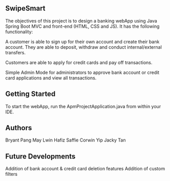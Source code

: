 ## SwipeSmart

The objectives of this project is to design a banking webApp using Java Spring Boot MVC and front-end (HTML, CSS and JS). It has the following functionality:

A customer is able to sign up for their own account and create their bank account. They are able to deposit, withdraw and conduct internal/external transfers. 

Customers are able to apply for credit cards and pay off transactions.

Simple Admin Mode for administrators to approve bank account or credit card applications and view all transactions.

## Getting Started

To start the webApp, run the ApmProjectApplication.java from within your IDE.

## Authors

Bryant Pang
May Lwin 
Hafiz Saffie 
Corwin Yip 
Jacky Tan 


## Future Developments

Addition of bank account & credit card deletion features
Addition of custom filters


